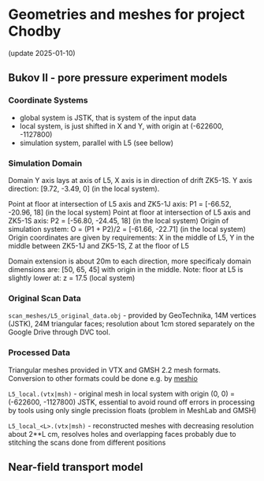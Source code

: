 # Geometries and meshes for project Chodby
(update 2025-01-10)

## Bukov II - pore pressure experiment models

### Coordinate Systems
- global system is JSTK, that is system of the input data
- local system, is just shifted in X and Y, with origin at (-622600, -1127800)
- simulation system, parallel with L5 (see bellow)

### Simulation Domain
Domain Y axis lays at axis of L5, X axis is in direction of drift ZK5-1S.
Y axis direction: [9.72, -3.49, 0] (in the local system).

Point at floor at intersection of L5 axis and ZK5-1J axis:  P1 = [-66.52, -20.96, 18] (in the local system)
Point at floor at intersection of L5 axis and ZK5-1S axis:  P2 = [-56.80, -24.45, 18] (in the local system)
Origin of simulation system: O = (P1 + P2)/2 = [-61.66, -22.71] (in the local system)
Origin coordinates are given by requirements:  X in the middle of L5, Y in the middle between ZK5-1J and ZK5-1S, Z at the floor of L5

Domain extension is about 20m to each direction, more specificaly
domain dimensions are: [50, 65, 45] with origin in the middle.
Note: floor at L5 is slightly lower at: z = 17.5 (local system)

### Original Scan Data

`scan_meshes/L5_original_data.obj` - provided by GeoTechnika, 14M vertices (JSTK), 24M triangular faces; resolution about 1cm
stored separately on the Google Drive through DVC tool.


### Processed Data
Triangular meshes provided in VTX and GMSH 2.2 mesh formats. Conversion to other formats could be done e.g. by
[meshio](https://pypi.org/project/meshio/#description)

`L5_local.(vtx|msh)` - original mesh in local system with origin (0, 0) = (-622600, -1127800) JSTK,
                 essential to avoid round off errors in processing by tools using only single precission floats
                 (problem in MeshLab and GMSH)

`L5_local_<L>.(vtx|msh)` - reconstructed meshes with decreasing resolution about 2**L cm, resolves holes and overlapping faces 
                 probably due to stitching the scans done from different positions





## Near-field transport model
